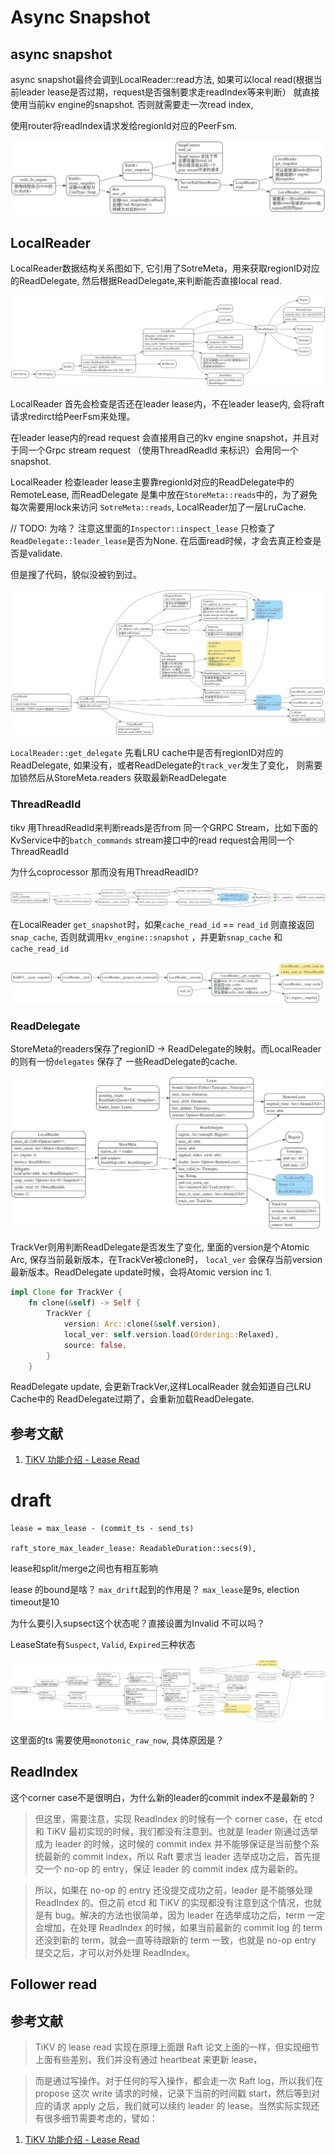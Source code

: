 # Async Snapshot

<!-- toc -->

## async snapshot

async snapshot最终会调到LocalReader::read方法, 如果可以local read(根据当前leader
lease是否过期，request是否强制要求走readIndex等来判断）
就直接使用当前kv engine的snapshot. 否则就需要走一次read index,

使用router将readIndex请求发给regionId对应的PeerFsm.

![](./dot/raftkv_async_snapshot2.svg)



## LocalReader

LocalReader数据结构关系图如下, 它引用了SotreMeta，用来获取regionID对应的ReadDelegate,
然后根据ReadDelegate,来判断能否直接local read.

![](./dot/LocalReader_struct.svg)

LocalReader 首先会检查是否还在leader lease内，不在leader lease内,
会将raft 请求redirct给PeerFsm来处理。

在leader lease内的read request
会直接用自己的kv engine snapshot，并且对于同一个Grpc stream request
（使用ThreadReadId 来标识）会用同一个snapshot.

LocalReader 检查leader lease主要靠regionId对应的ReadDelegate中的RemoteLease, 
而ReadDelegate 是集中放在`StoreMeta::reads`中的，为了避免每次需要用lock来访问
`SotreMeta::reads`, LocalReader加了一层LruCache.

// TODO: 为啥？
注意这里面的`Inspector::inspect_lease` 
只检查了`ReadDelegate::leader_lease`是否为None.
在后面read时候，才会去真正检查是否是validate.

但是搜了代码，貌似没被钓到过。


![](./dot/local_reader_read.svg)

`LocalReader::get_delegate` 先看LRU cache中是否有regionID对应的ReadDelegate, 
如果没有，或者ReadDelegate的`track_ver`发生了变化， 则需要加锁然后从StoreMeta.readers
获取最新ReadDelegate



### ThreadReadId

tikv 用ThreadReadId来判断reads是否from 同一个GRPC Stream，比如下面的KvService中的`batch_commands` stream接口中的read request会用同一个ThreadReadId

为什么coprocessor 那而没有用ThreadReadID?

![](./dot/tikv_read_id.svg)

在LocalReader `get_snapshot`时，如果`cache_read_id` == `read_id`
则直接返回`snap_cache`, 否则就调用`kv_engine::snapshot` ，并更新`snap_cache`
和`cache_read_id`

![](./dot/local_reader_read_id.svg)

### ReadDelegate

StoreMeta的readers保存了regionID -> ReadDelegate的映射。而LocalReader的则有一份`delegates` 保存了
一些ReadDelegate的cache.


![](./dot/read_delegate_struct.svg)

TrackVer则用判断ReadDelegate是否发生了变化, 里面的version是个Atomic Arc, 保存当前最新版本，在TrackVer被clone时，
`local_ver` 会保存当前version最新版本。ReadDelegate update时候，会将Atomic version inc 1.

```rust
impl Clone for TrackVer {
    fn clone(&self) -> Self {
        TrackVer {
            version: Arc::clone(&self.version),
            local_ver: self.version.load(Ordering::Relaxed),
            source: false,
        }
    }
```

ReadDelegate update, 会更新TrackVer,这样LocalReader 就会知道自己LRU Cache中的
ReadDelegate过期了，会重新加载ReadDelegate.

## 参考文献

1. [TiKV 功能介绍 - Lease Read](https://pingcap.com/zh/blog/lease-read)


# draft

```
lease = max_lease - (commit_ts - send_ts)

raft_store_max_leader_lease: ReadableDuration::secs(9),
```
lease和split/merge之间也有相互影响

lease 的bound是啥？ `max_drift`起到的作用是？
`max_lease`是9s, election timeout是10

为什么要引入supsect这个状态呢？直接设置为Invalid 不可以吗？

LeaseState有`Suspect`, `Valid`, `Expired`三种状态

![](./dot/leader_lease.svg)

这里面的ts 需要使用`monotonic_raw_now`, 具体原因是？

## ReadIndex

这个corner case不是很明白，为什么新的leader的commit index不是最新的？

> 但这里，需要注意，实现 ReadIndex 的时候有一个 corner case，在 etcd 和 TiKV 最初实现的时候，我们都没有注意到。也就是 leader 刚通过选举成为 leader 的时候，这时候的 commit index 并不能够保证是当前整个系统最新的 commit index，所以 Raft 要求当 leader 选举成功之后，首先提交一个 no-op 的 entry，保证 leader 的 commit index 成为最新的。

> 所以，如果在 no-op 的 entry 还没提交成功之前，leader 是不能够处理 ReadIndex 的。但之前 etcd 和 TiKV 的实现都没有注意到这个情况，也就是有 bug。解决的方法也很简单，因为 leader 在选举成功之后，term 一定会增加，在处理 ReadIndex 的时候，如果当前最新的 commit log 的 term 还没到新的 term，就会一直等待跟新的 term 一致，也就是 no-op entry 提交之后，才可以对外处理 ReadIndex。


## Follower read

## 参考文献

> TiKV 的 lease read 实现在原理上面跟 Raft 论文上面的一样，但实现细节上面有些差别，我们并没有通过 heartbeat 来更新 lease，

> 而是通过写操作。对于任何的写入操作，都会走一次 Raft log，所以我们在 propose 这次 write 请求的时候，记录下当前的时间戳 start，然后等到对应的请求 apply 之后，我们就可以续约 leader 的 lease。当然实际实现还有很多细节需要考虑的，譬如：

1. [TiKV 功能介绍 - Lease Read](https://pingcap.com/zh/blog/lease-read)

